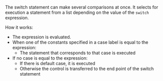 The switch statement can make several comparisons at once. It selects for execution a statement from a list depending on the value of the `switch` expression.

How it works:

- The expression is evaluated.
- When one of the constants specified in a case label is equal to the expression:
  - The statement that corresponds to that case is executed
- If no case is equal to the expression:
  - If there is default case, it is executed
  - Otherwise the control is transferred to the end point of the switch statement
